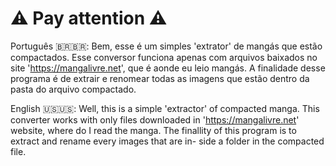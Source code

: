 # :warning: Pay attention :warning:

Português 🇧🇷🇧🇷: Bem, esse é um simples 'extrator' de mangás que estão compactados. Esse 
conversor funciona apenas com arquivos baixados no site 'https://mangalivre.net',
que é aonde eu leio mangás. A finalidade desse programa é de extrair e renomear
todas as imagens que estão dentro da pasta do arquivo compactado.

English 🇺🇸🇺🇸: Well, this is a simple 'extractor' of compacted manga. This converter works
with only files downloaded in 'https://mangalivre.net' website, where do I read the
manga. The finallity of this program is to extract and rename every images that are in-
side a folder in the compacted file.
